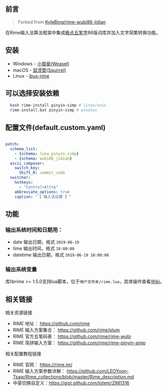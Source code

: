 
## 前言
> Forked from [KyleBing/rime-wubi86-jidian](https://github.com/KyleBing/rime-wubi86-jidan)

在Rime输入法算法框架中集成[极点五笔字](http://www.freewb.org/)86版词库并加入文字简繁转换功能。

## 安装

- Windows - [小狼毫(Weasel)](https://github.com/rime/weasel)
- macOS - [鼠须管(Squirrel)](https://github.com/rime/squirrel)
- Linux - [ibus-rime](https://github.com/rime/ibus-rime)

## 可以选择安装依赖
```sh
  bash rime-install pinyin-simp # linux/unix
  rime-install.bat pinyin-simp # windiws
```

## 配置文件(default.custom.yaml)

```yaml

patch:
  schema_list:
    - {schema: luna_pinyin_simp}
    - {schema: wubi86_jidian}
  ascii_composer:
    switch_key:
      Shift_R: commit_code
  switcher:
    hotkeys:
      - "Control+Alt+p"
    abbreviate_options: true
    caption: "【 输入法设置 】"
```

## 功能

### 输出系统时间和日期用：
- date 输出日期，格式 `2019-06-19`
- time 输出时间，格式 `10:00:00`
- datetime 输出日期，格式 `2019-06-19 10:00:00`

### 输出系统变量

库librime >= 1.5.0支持lua脚本，位于`用户文件夹/rime.lua`，具体操作查看[Wiki](https://github.com/hchunhui/librime-lua/wiki)。

## 相关链接

相关资源链接

- RIME 地址：   https://github.com/rime
- RIME 输入方案集合：  https://github.com/rime/plum
- RIME 官方五笔码表：  https://github.com/rime/rime-wubi
- RIME 简拼输入方案：  https://github.com/rime/rime-pinyin-simp

相关配置教程链接

- RIME 官网：   https://rime.im/
- RIME 输入方案参数详解：  https://github.com/LEOYoon-Tsaw/Rime_collections/blob/master/Rime_description.md
- 中英切换自定义：https://gist.github.com/lotem/2981316